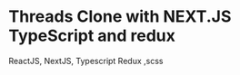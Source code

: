 # Threads Clone with NEXT.JS TypeScript and redux


  <p>
  ReactJS, NextJS, Typescript Redux ,scss
  </p>
